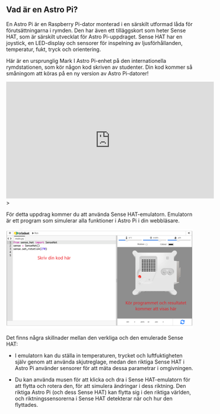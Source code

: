 ## Vad är en Astro Pi?

En Astro Pi är en Raspberry Pi-dator monterad i en särskilt utformad låda för förutsättningarna i rymden. Den har även ett tilläggskort som heter Sense HAT, som är särskilt utvecklat för Astro Pi-uppdraget. Sense HAT har en joystick, en LED-display och sensorer för inspelning av ljusförhållanden, temperatur, fukt, tryck och orientering.

Här är en ursprunglig Mark I Astro Pi-enhet på den internationella rymdstationen, som kör någon kod skriven av studenter. Din kod kommer så småningom att köras på en ny version av Astro Pi-datorer!

<iframe width="560" height="315" src="https://www.youtube.com/embed/4ykbAJeGPMM" frameborder="0" allow="accelerometer; autoplay; encrypted-media; gyroscope; picture-in-picture" allowfullscreen mark="crwd-mark"></iframe>>

För detta uppdrag kommer du att använda Sense HAT-emulatorn. Emulatorn är ett program som simulerar alla funktioner i Astro Pi i din webbläsare.

![En märkt skärmdump av Sense HAT -emulatorn med kodfönstret till vänster och emulatorn till höger.](images/sense-hat-emulator.png)

Det finns några skillnader mellan den verkliga och den emulerade Sense HAT:

- I emulatorn kan du ställa in temperaturen, trycket och luftfuktigheten själv genom att använda skjutreglage, medan den riktiga Sense HAT i Astro Pi använder sensorer för att mäta dessa parametrar i omgivningen.

- Du kan använda musen för att klicka och dra i Sense HAT-emulatorn för att flytta och rotera den, för att simulera ändringar i dess riktning. Den riktiga Astro Pi (och dess Sense HAT) kan flytta sig i den riktiga världen, och riktningssensorerna i Sense HAT detekterar när och hur den flyttades.
